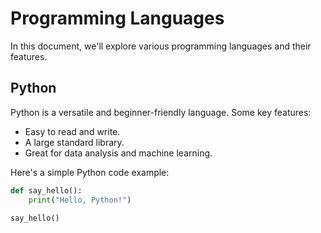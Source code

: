 # Programming Languages

In this document, we'll explore various programming languages and their features.

## Python

Python is a versatile and beginner-friendly language. Some key features:

- Easy to read and write.
- A large standard library.
- Great for data analysis and machine learning.

Here's a simple Python code example:

```python
def say_hello():
    print("Hello, Python!")

say_hello()
